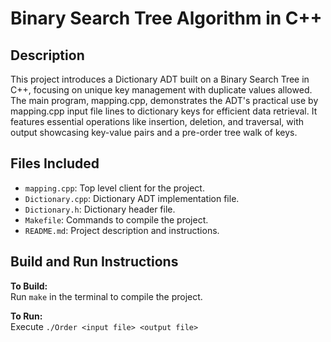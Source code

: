 # Binary Search Tree Algorithm in C++


## Description
This project introduces a Dictionary ADT built on a Binary Search Tree in C++, focusing on unique key management with duplicate values allowed. The main program, mapping.cpp, demonstrates the ADT's practical use by mapping.cpp input file lines to dictionary keys for efficient data retrieval. It features essential operations like insertion, deletion, and traversal, with output showcasing key-value pairs and a pre-order tree walk of keys.

## Files Included

- `mapping.cpp`: Top level client for the project.
- `Dictionary.cpp`: Dictionary ADT implementation file.
- `Dictionary.h`: Dictionary header file.
- `Makefile`: Commands to compile the project.
- `README.md`: Project description and instructions.


## Build and Run Instructions

**To Build:**  
Run `make` in the terminal to compile the project.

**To Run:**  
Execute `./Order <input file> <output file>`
